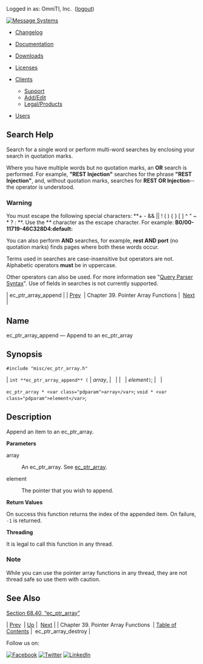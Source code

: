 Logged in as: OmniTI, Inc.  ([logout](https://support.messagesystems.com/logout.php))

[![Message Systems](https://support.messagesystems.com/images/ms-white205.png)](https://support.messagesystems.com/start.php) 

*   [Changelog](https://support.messagesystems.com/start.php?show=changelog)
*   [Documentation](https://support.messagesystems.com/docs/)
*   [Downloads](https://support.messagesystems.com/start.php)

*   [Licenses](https://support.messagesystems.com/license_summary.php)
*   <a href="">Clients</a>
    *   [Support](https://support.messagesystems.com/cs.php)
    *   [Add/Edit](https://support.messagesystems.com/edit_client.php)
    *   [Legal/Products](https://support.messagesystems.com/edit_products.php)
*   [Users](https://support.messagesystems.com/edit_customer.php)

## Search Help

Search for a single word or perform multi-word searches by enclosing your search in quotation marks.

Where you have multiple words but no quotation marks, an **OR** search is performed. For example, **"REST Injection"** searches for the phrase **"REST Injection"**, and, without quotation marks, searches for **REST OR Injection**--the operator is understood.

### Warning

You must escape the following special characters: **+ - && || ! ( ) { } [ ] ^ " ~ * ? : \**. Use the **\** character as the escape character. For example: **B0/00-11719-46C328D4\:default\:**

You can also perform **AND** searches, for example, **rest AND port** (no quotation marks) finds pages where both these words occur.

Terms used in searches are case-insensitive but operators are not. Alphabetic operators **must** be in uppercase.

Other operators can also be used. For more information see "[Query Parser Syntax](https://lucene.apache.org/core/old_versioned_docs/versions/3_0_0/queryparsersyntax.html)". Use of fields in searches is not currently supported.

| ec_ptr_array_append |
| [Prev](ptr_array.php)  | Chapter 39. Pointer Array Functions |  [Next](apis.ec_ptr_array_destroy.php) |

<a name="apis.ec_ptr_array_append"></a>
## Name

ec_ptr_array_append — Append to an ec_ptr_array

## Synopsis

`#include "misc/ec_ptr_array.h"`

| `int **ec_ptr_array_append** (` | <var class="pdparam">array</var>, |   |
|   | <var class="pdparam">element</var>`)`; |   |

`ec_ptr_array * <var class="pdparam">array</var>`;
`void * <var class="pdparam">element</var>`;<a name="idp30712064"></a>
## Description

Append an item to an ec_ptr_array.

**Parameters**

<dl class="variablelist">

<dt>array</dt>

<dd>

An ec_ptr_array. See [ec_ptr_array](structs.ec_ptr_array.php "68.40. ec_ptr_array").

</dd>

<dt>element</dt>

<dd>

The pointer that you wish to append.

</dd>

</dl>

**Return Values**

On success this function returns the index of the appended item. On failure, `-1` is returned.

**Threading**

It is legal to call this function in any thread.

### Note

While you can use the pointer array functions in any thread, they are not thread safe so use them with caution.

<a name="idp30722448"></a>
## See Also

[Section 68.40, “ec_ptr_array”](structs.ec_ptr_array.php "68.40. ec_ptr_array")

| [Prev](ptr_array.php)  | [Up](ptr_array.php) |  [Next](apis.ec_ptr_array_destroy.php) |
| Chapter 39. Pointer Array Functions  | [Table of Contents](index.php) |  ec_ptr_array_destroy |

Follow us on:

[![Facebook](https://support.messagesystems.com/images/icon-facebook.png)](http://www.facebook.com/messagesystems) [![Twitter](https://support.messagesystems.com/images/icon-twitter.png)](http://twitter.com/#!/MessageSystems) [![LinkedIn](https://support.messagesystems.com/images/icon-linkedin.png)](http://www.linkedin.com/company/message-systems)